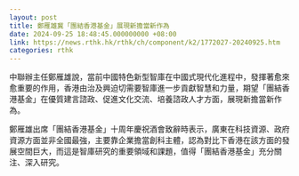 ```yaml
---
layout: post
title: 鄭雁雄冀「團結香港基金」展現新擔當新作為
date: 2024-09-25 18:48:45.000000000 +08:00
link: https://news.rthk.hk/rthk/ch/component/k2/1772027-20240925.htm
categories: rthk
---
```


中聯辦主任鄭雁雄說，當前中國特色新型智庫在中國式現代化進程中，發揮著愈來愈重要的作用，香港由治及興迫切需要智庫進一步貢獻智慧和力量，期望「團結香港基金」在優質建言諮政、促進文化交流、培養諮政人才方面，展現新擔當新作為。

鄭雁雄出席「團結香港基金」十周年慶祝酒會致辭時表示，廣東在科技資源、政府資源方面並非全國最強，主要靠企業擔當創科主體，認為對比下香港在該方面的發展空間巨大，而這是智庫研究的重要領域和課題，值得「團結香港基金」充分關注、深入研究。
